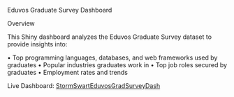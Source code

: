 Eduvos Graduate Survey Dashboard
 
 Overview
 
This Shiny dashboard analyzes the Eduvos Graduate Survey dataset to provide insights into:

• Top programming languages, databases, and web frameworks used by graduates
•	Popular industries graduates work in
•	Top job roles secured by graduates
•	Employment rates and trends

Live Dashboard: [StormSwartEduvosGradSurveyDash
](https://storm-swart.shinyapps.io/StormSwartEduvosGradSurveyDash/)
